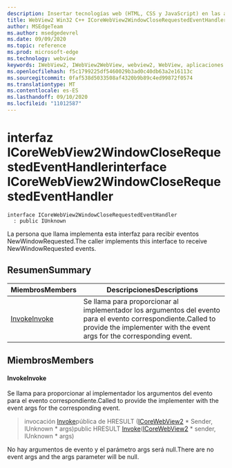 ```yaml
---
description: Insertar tecnologías web (HTML, CSS y JavaScript) en las aplicaciones nativas con el control Microsoft Edge WebView2
title: WebView2 Win32 C++ ICoreWebView2WindowCloseRequestedEventHandler
author: MSEdgeTeam
ms.author: msedgedevrel
ms.date: 09/09/2020
ms.topic: reference
ms.prod: microsoft-edge
ms.technology: webview
keywords: IWebView2, IWebView2WebView, webview2, WebView, aplicaciones Win32, Win32, Edge, ICoreWebView2, ICoreWebView2Controller, control de explorador, HTML Edge, ICoreWebView2WindowCloseRequestedEventHandler
ms.openlocfilehash: f5c1799225df5460029b3ad0c40db63a2e16113c
ms.sourcegitcommit: 0faf538d5033508af4320b9b89c4ed99872f0574
ms.translationtype: MT
ms.contentlocale: es-ES
ms.lasthandoff: 09/10/2020
ms.locfileid: "11012587"
---
```

# <span data-ttu-id="197d3-104">interfaz ICoreWebView2WindowCloseRequestedEventHandler</span><span class="sxs-lookup"><span data-stu-id="197d3-104">interface ICoreWebView2WindowCloseRequestedEventHandler</span></span> 

```
interface ICoreWebView2WindowCloseRequestedEventHandler
  : public IUnknown
```

<span data-ttu-id="197d3-105">La persona que llama implementa esta interfaz para recibir eventos NewWindowRequested.</span><span class="sxs-lookup"><span data-stu-id="197d3-105">The caller implements this interface to receive NewWindowRequested events.</span></span>

## <span data-ttu-id="197d3-106">Resumen</span><span class="sxs-lookup"><span data-stu-id="197d3-106">Summary</span></span>

 <span data-ttu-id="197d3-107">Miembros</span><span class="sxs-lookup"><span data-stu-id="197d3-107">Members</span></span>                        | <span data-ttu-id="197d3-108">Descripciones</span><span class="sxs-lookup"><span data-stu-id="197d3-108">Descriptions</span></span>
--------------------------------|---------------------------------------------
[<span data-ttu-id="197d3-109">Invoke</span><span class="sxs-lookup"><span data-stu-id="197d3-109">Invoke</span></span>](#invoke) | <span data-ttu-id="197d3-110">Se llama para proporcionar al implementador los argumentos del evento para el evento correspondiente.</span><span class="sxs-lookup"><span data-stu-id="197d3-110">Called to provide the implementer with the event args for the corresponding event.</span></span>

## <span data-ttu-id="197d3-111">Miembros</span><span class="sxs-lookup"><span data-stu-id="197d3-111">Members</span></span>

#### <span data-ttu-id="197d3-112">Invoke</span><span class="sxs-lookup"><span data-stu-id="197d3-112">Invoke</span></span> 

<span data-ttu-id="197d3-113">Se llama para proporcionar al implementador los argumentos del evento para el evento correspondiente.</span><span class="sxs-lookup"><span data-stu-id="197d3-113">Called to provide the implementer with the event args for the corresponding event.</span></span>

> <span data-ttu-id="197d3-114">invocación [Invoke](#invoke)pública de HRESULT ([ICoreWebView2](icorewebview2.md) \* Sender, IUnknown \* args)</span><span class="sxs-lookup"><span data-stu-id="197d3-114">public HRESULT [Invoke](#invoke)([ICoreWebView2](icorewebview2.md) \* sender, IUnknown \* args)</span></span>

<span data-ttu-id="197d3-115">No hay argumentos de evento y el parámetro args será null.</span><span class="sxs-lookup"><span data-stu-id="197d3-115">There are no event args and the args parameter will be null.</span></span>


